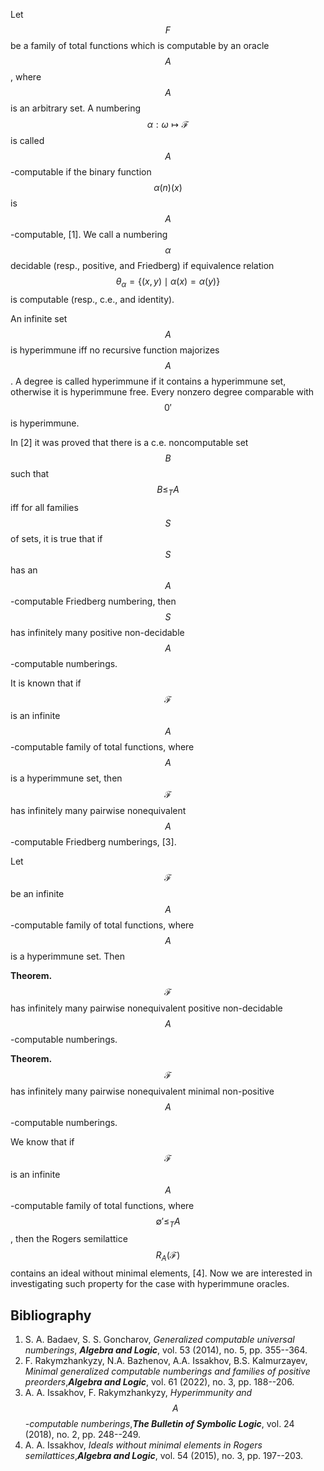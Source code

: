 Let $$F$$ be a family of total functions which is computable by an oracle $$A$$, where $$A$$ is an arbitrary set. A numbering $$\alpha:\omega\mapsto \mathcal F$$ is called $$A$$-computable if the binary function $$\alpha(n)(x)$$ is $$A$$-computable, [1]. We call a numbering $$\alpha$$ decidable (resp., positive, and Friedberg) if equivalence relation $$\theta_{\alpha} = \{ (x,y) \mid \alpha (x) = \alpha (y) \}$$ is computable (resp.,  c.e., and  identity).

An infinite set $$A$$ is hyperimmune iff no recursive function majorizes $$A$$. A degree is called hyperimmune if it contains a hyperimmune set, otherwise it is hyperimmune free. Every nonzero degree comparable with $$0'$$ is hyperimmune.

In [2] it was proved that there is a c.e. noncomputable set $$B$$ such that $$B\leq_{T} A$$ iff for all families $$S$$ of sets, it is true that if $$S$$ has an $$A$$-computable Friedberg numbering, then $$S$$ has infinitely many positive non-decidable $$A$$-computable numberings.

It is known that if $$\mathcal F$$ is an infinite $$A$$-computable family of total functions, where $$A$$ is a hyperimmune set, then $$\mathcal F$$ has infinitely many pairwise nonequivalent $$A$$-computable Friedberg numberings, [3].

Let $$\mathcal F$$ be an infinite $$A$$-computable family of total functions, where $$A$$ is a hyperimmune set. Then

**Theorem.**
$$\mathcal F$$ has infinitely many pairwise nonequivalent positive non-decidable $$A$$-computable numberings.


**Theorem.**
$$\mathcal F$$ has infinitely many pairwise nonequivalent minimal non-positive $$A$$-computable numberings.


We know that if $$\mathcal F$$ is an infinite $$A$$-computable family of total functions, where $$\emptyset' \leq_{T} A$$, then the Rogers semilattice $$R_{A} (\mathcal F)$$ contains an ideal without minimal elements, [4]. Now we are interested in investigating such property for the case with hyperimmune oracles.


## Bibliography

1. S. A. Badaev, S. S. Goncharov, _Generalized computable universal numberings_, **_Algebra and Logic_**, vol. 53 (2014), no. 5, pp. 355--364.
2. F. Rakymzhankyzy, N.A. Bazhenov, A.A. Issakhov, B.S. Kalmurzayev, _Minimal generalized computable numberings and families of positive preorders_,**_Algebra and Logic_**, vol. 61 (2022), no. 3, pp. 188--206.
3. A. A. Issakhov, F. Rakymzhankyzy, _Hyperimmunity and $$A$$-computable numberings_,**_The Bulletin of Symbolic Logic_**, vol. 24 (2018), no. 2, pp. 248--249.
4. A. A. Issakhov, _Ideals without minimal elements in Rogers semilattices_,**_Algebra and Logic_**, vol. 54 (2015), no. 3, pp. 197--203.





